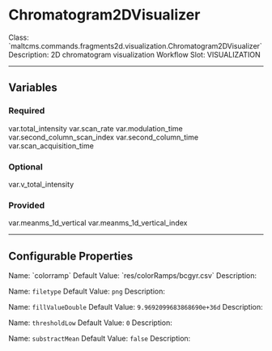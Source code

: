 <h1>Chromatogram2DVisualizer</h1>
Class: `maltcms.commands.fragments2d.visualization.Chromatogram2DVisualizer`
Description: 2D chromatogram visualization
Workflow Slot: VISUALIZATION

---

<h2>Variables</h2>
<h3>Required</h3>
	var.total_intensity
	var.scan_rate
	var.modulation_time
	var.second_column_scan_index
	var.second_column_time
	var.scan_acquisition_time

<h3>Optional</h3>
	var.v_total_intensity

<h3>Provided</h3>
	var.meanms_1d_vertical
	var.meanms_1d_vertical_index


---

<h2>Configurable Properties</h2>
Name: `colorramp`
Default Value: `res/colorRamps/bcgyr.csv`
Description: 

Name: `filetype`
Default Value: `png`
Description: 

Name: `fillValueDouble`
Default Value: `9.9692099683868690e+36d`
Description: 

Name: `thresholdLow`
Default Value: `0`
Description: 

Name: `substractMean`
Default Value: `false`
Description: 


